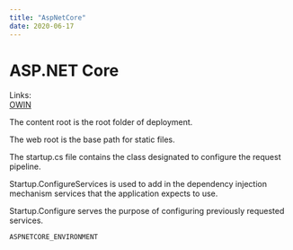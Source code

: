```yaml
---
title: "AspNetCore"
date: 2020-06-17
---
```


# ASP.NET Core

Links:  
[OWIN](http://owin.org)

The content root is the root folder of deployment.

The web root is the base path for static files.

The startup.cs file contains the class designated to configure the request pipeline.

Startup.ConfigureServices is used to add in the dependency injection mechanism services that the application expects to use. 

Startup.Configure serves the purpose of configuring previously requested services.

`ASPNETCORE_ENVIRONMENT`
